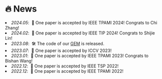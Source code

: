 # 🔥 News
<!-- - *2023.07*: &nbsp;🎉 One paper is accepted by ICCV 2023!
- *2023.01*: &nbsp;🎉 One paper is accepted by IEEE TPAMI 2023!
- *2022.12*: &nbsp;🎉 One paper is accepted by IEEE TSP 2022!
- *2022.12*: &nbsp;🎉 One paper is accepted by IEEE TPAMI 2022!
- *2022.04*: &nbsp;🛠️ The code of our [EVDI](https://github.com/XiangZ-0/EVDI) is released.
- *2022.03*: &nbsp;🛠️ The code of our [EF-SAI](https://github.com/smjsc/EF-SAI) is released.
- *2022.03*: &nbsp;🎉 Two papers are accepted by CVPR 2022!
- *2021.07*: &nbsp;🛠️ The code of our [E-SAI](https://github.com/dvs-whu/E-SAI) is released.
- *2021.06*: &nbsp;🍾 Our work is selected as one of the [best paper candidates](https://cvpr2021.thecvf.com/node/290) by CVPR 2021!
- *2021.03*: &nbsp;🎉 One paper is accepted by CVPR 2021! -->

<div style="overflow: auto; height: 180px;">
<li> <em>2024.05</em>: &nbsp;🎉 One paper is accepted by IEEE TPAMI 2024! Congrats to Chi Zhang! </li>
<li> <em>2024.02</em>: &nbsp;🎉 One paper is accepted by IEEE TIP 2024! Congrats to Shijie Lin! </li>
<li> <em>2023.08</em>: &nbsp;🛠️ The code of our <a href="https://github.com/XiangZ-0/GEM">GEM</a> is released. </li>
<li> <em>2023.07</em>: &nbsp;🎉 One paper is accepted by ICCV 2023! </li>
<li> <em>2023.01</em>: &nbsp;🎉 One paper is accepted by IEEE TPAMI 2023! Congrats to Bishan Wang! </li>
<li> <em>2022.12</em>: &nbsp;🎉 One paper is accepted by IEEE TSP 2022! </li>
<li> <em>2022.12</em>: &nbsp;🎉 One paper is accepted by IEEE TPAMI 2022! </li>
<li> <em>2022.04</em>: &nbsp;🛠️ The code of our <a href="https://github.com/XiangZ-0/EVDI">EVDI</a> is released. </li>
<li> <em>2022.03</em>: &nbsp;🛠️ The code of our <a href="https://github.com/smjsc/EF-SAI">EF-SAI</a> is released. </li>
<li> <em>2022.03</em>: &nbsp;🎉 Two papers are accepted by CVPR 2022! Congrats to Wei Liao! </li>
<li> <em>2021.07</em>: &nbsp;🛠️ The code of our <a href="https://github.com/dvs-whu/E-SAI">E-SAI</a> is released. </li>
<li> <em>2021.06</em>: &nbsp;🍾 Our work is selected as one of the <a href="https://cvpr2021.thecvf.com/node/290">best paper candidates</a> by CVPR 2021! </li>
<li> <em>2021.03</em>: &nbsp;🎉 One paper is accepted by CVPR 2021! </li>
<!-- </ul> -->
</div>

<!-- <details>
<summary>Click to expand</summary>

- *2021.07*: &nbsp;🛠️ The code of our [E-SAI](https://github.com/dvs-whu/E-SAI) is released.
- *2021.06*: &nbsp;🍾 Our work is selected as one of the [best paper candidates](https://cvpr2021.thecvf.com/node/290) by CVPR 2021!
- *2021.03*: &nbsp;🎉 One paper is accepted by CVPR 2021!

</details> -->
